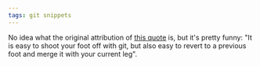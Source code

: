```yaml
---
tags: git snippets
---
```


No idea what the original attribution of [this quote](http://perl.plover.com/classes/git-is-awesome/samples/slide034.html) is, but it's pretty funny: "It is easy to shoot your foot off with git, but also easy to revert to a previous foot and merge it with your current leg".
